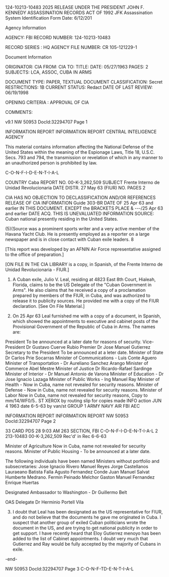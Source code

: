 124-10213-10483
2025 RELEASE UNDER THE PRESIDENT JOHN F. KENNEDY ASSASSINATION RECORDS ACT OF 1992
JFK Assassination System
Identification Form
Date: 6/12/201

Agency Information

AGENCY: FBI
RECORD NUMBER: 124-10213-10483

RECORD SERIES : HQ
AGENCY FILE NUMBER: CR 105-121229-1

Document Information

ORIGINATOR: CIA
FROM: CIA
TO:
TITLE:
DATE: 05/27/1963
PAGES: 2
SUBJECTS: LCA, ASSOC, CUBA IN ARMS

DOCUMENT TYPE: PAPER, TEXTUAL DOCUMENT
CLASSIFICATION: Secret
RESTRICTIONS: 1B
CURRENT STATUS: Redact
DATE OF LAST REVIEW: 06/19/1998

OPENING CRITERIA : APPROVAL OF CIA

COMMENTS:

v9.1
NW 50953 DocId:32294707 Page 1

INFORMATION REPORT INFORMATION REPORT
CENTRAL INTELIGENCE AGENCY

This material contains information affecting the National Defense of the United States within the meaning of the Espionage Laws, Title
18, U.S.C. Secs. 793 and 794, the transmission or revelation of which in any manner to an unauthorized person is prohibited by law.

C-O-N-F-I-D-E-N-T-I-A-L

COUNTRY Caba REPORT NO. 00-K-3,262,509
SUBJECT Frente Interno de Unidad Revolucionaria DATE DISTR. 27 May 63
(FIUR)
NO. PAGES 2

CIA HAS NO OBJECTION TO
DECLASSIFICATION AND/OR REFERENCES
RELEASE OF CIA INFORMATION Guide 303-BR
DATE OF 25 Apr 63 and earlier IN THIS DOCUMENT. EXCEPT the BRACKETS
PLACE & ---/25 Apr 63 and earlier
DATE ACQ.
THIS IS UNEVALUATED INFORMATION
SOURCE: Cuban national presently residing in the United States.

(5)(Source was a prominent sports writer and a very active member of the
Havana Yacht Club. He is presently employed as a reporter on a large
newspaper and is in close contact with Cuban exile leaders.
8

[This report was developed by an AFNIN Air Force representative assigned
to the office of preparation.]

[ON FILE IN THE CIA LIBRARY is a copy, in Spanish, of the Frente Interno
de Unidad Revolucionaria - FIUR.]

1. A Cuban exile, Julio V. Leal, residing at 4823 East 8th Court, Hialeah,
Florida, claims to be the US Delegate of the "Cuban Government in Arms".
He also claims that he received a copy of a proclamation prepared by
members of the FIUR, in Cuba, and was authorized to release it to
publicity sources. He provided me with a copy of the FIUR declaration.
[See On File Material.]

2. On 25 Apr 63 Leal furnished me with a copy of a document, in Spanish,
which showed the appointments to executive and cabinet posts of the
Provisional Government of the Republic of Cuba in Arms. The names are:

President To be announced at a later date for reasons of security.
Vice-President Dr Gustavo Cuerve Rubio
Premier Dr Jose Manuel Gutierrez
Secretary to the President To be announced at a leter date.
Minister of State Dr Carlos Prie Socarras
Minister of Communications - Luis Conte Aguero
Minister of Transportation - Dr Aureliano Sanchez Arango
Minister of Commerce Abel Mestre
Minister of Justice Dr Ricardo-Rafael Sardinge
Minister of Interior - Dr Manuel Antonio de Varona
Minister of Education - Dr Jose Ignacio Lazaga
Minister of Public Works - Ing Manuel Ray
Minister of Health - Now in Cuba, name not revealed for security reasons.
Minister of Defense - Now in Cuba, name not revealed for security reasons.
Minister of Labor Now in Cuba, name not revealed for security reasons,
Copy to mm/14/WF0/5..
ST
XEROX by routing slip for copies made
INFO action
JUN 4 1963 date 6-5-63
by van/st
GROUP 1
ARMY NAVY AIR FBI AEC

INFORMATION REPORT INFORMATION REPORT
NW 50953 DocId:32294707 Page 2

33 CARD PDS
28 9:03 AM 263
SECTION, FBI
C-O-N-F-I-D-E-N-T-I-A-L
2 213-10483
00-K-3,262,509
Rec'd' in Rec
6-6-63

Minister of Agriculture Now in Cuba, name not revealed for security
reasons.
Minister of Public Housing - To be announced at a later date.

The following individuals have been named Ministers without portfolio and
subsecretaries:
Jose Ignacio Rivero
Manuel Reyes
Jorge Castellanos
Lauraeano Batista Falla
Agusto Fernandez Conde
Juan Manuel Salvat
Humberte Medrano.
Fermin Peinado
Melchor Gaston
Manuel Fernandez
Enrique Huertas

Designated Ambassador to Washington - Dr Guillermo Belt

OAS Delegate Dr Herminio Portell Vila

3. I doubt that Leal has been designated as the US representative for FIUR,
and do not believe that the documents he gave me originated in Cuba. I
suspect that another group of exiled Cuban politicians wrote the document
in the US, and are trying to get national publicity in order to get support.
I have recently heard that Eloy Gutierrez menoyo has been added to the list
of Cabinet appointments. I doubt very much that Gutierrez and Ray would be
fully accepted by the majority of Cubans in exile.

-end-

NW 50953 DocId:32294707 Page 3
C-O-N-F-TD-E-N-T-I-A-L
